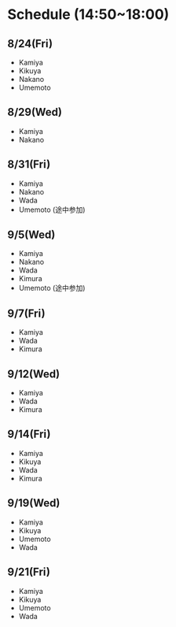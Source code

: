 # Schedule (14:50~18:00)

## 8/24(Fri)

- Kamiya
- Kikuya
- Nakano
- Umemoto

## 8/29(Wed)

- Kamiya
- Nakano

## 8/31(Fri)

- Kamiya
- Nakano
- Wada
- Umemoto (途中参加)

## 9/5(Wed)

- Kamiya
- Nakano
- Wada
- Kimura
- Umemoto (途中参加)

## 9/7(Fri)

- Kamiya
- Wada
- Kimura

## 9/12(Wed)

- Kamiya
- Wada
- Kimura

## 9/14(Fri)

- Kamiya
- Kikuya
- Wada
- Kimura

## 9/19(Wed)

- Kamiya
- Kikuya
- Umemoto
- Wada

## 9/21(Fri)

- Kamiya
- Kikuya
- Umemoto
- Wada
